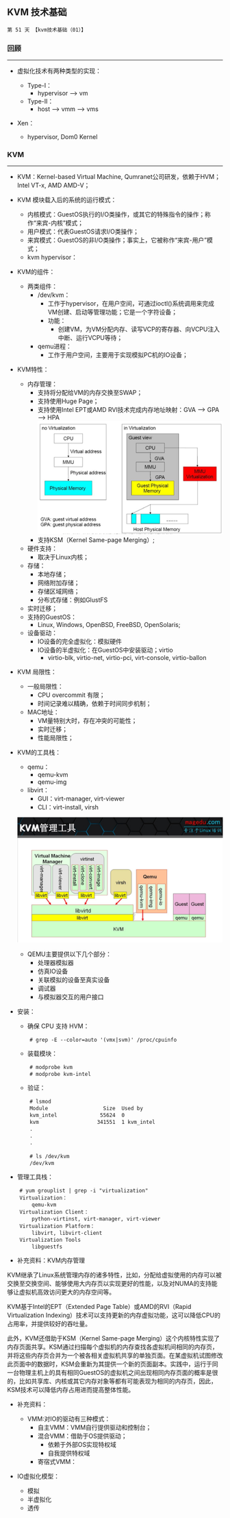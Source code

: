 ## KVM 技术基础

    第 51 天 【kvm技术基础（01）】

### 回顾
---

- 虚拟化技术有两种类型的实现：
    + Type-I：
        * hypervisor --> vm
    + Type-II：
        * host --> vmm --> vms

- Xen：
    + hypervisor, Dom0 Kernel


### KVM 
---

- KVM：Kernel-based Virtual Machine, Qumranet公司研发，依赖于HVM；Intel VT-x, AMD AMD-V；
- KVM 模块载入后的系统的运行模式：
    + 内核模式：GuestOS执行的I/O类操作，或其它的特殊指令的操作；称作“来宾-内核”模式；
    + 用户模式：代表GuestOS请求I/O类操作；
    + 来宾模式：GuestOS的非I/O类操作；事实上，它被称作“来宾-用户”模式；
    + kvm hypervisor：
- KVM的组件：
    + 两类组件：
        * /dev/kvm：
            - 工作于hypervisor，在用户空间，可通过ioctl()系统调用来完成VM创建、启动等管理功能；它是一个字符设备；
            - 功能：
                + 创建VM，为VM分配内存、读写VCP的寄存器、向VCPU注入中断、运行VCPU等待；
        * qemu进程：
            - 工作于用户空间，主要用于实现模拟PC机的IO设备；

- KVM特性：
    + 内存管理：
        * 支持将分配给VM的内存交换至SWAP；
        * 支持使用Huge Page；
        * 支持使用Intel EPT或AMD RVI技术完成内存地址映射：GVA --> GPA --> HPA
            ![memory_virtualization.png](images/memory_virtualization.png)
        * 支持KSM（Kernel Same-page Merging）;
    + 硬件支持：
        * 取决于Linux内核；
    + 存储：
        * 本地存储；
        * 网络附加存储；
        * 存储区域网络；
        * 分布式存储：例如GlustFS
    + 实时迁移；
    + 支持的GuestOS：
        * Linux, Windows, OpenBSD, FreeBSD, OpenSolaris;
    + 设备驱动：
        * IO设备的完全虚拟化：模拟硬件
        * IO设备的半虚拟化：在GuestOS中安装驱动；virtio
            - virtio-blk, virtio-net, virtio-pci, virt-console, virtio-ballon

- KVM 局限性：
    + 一般局限性：
        * CPU overcommit 有限；
        * 时间记录难以精确，依赖于时间同步机制；
    + MAC地址：
        * VM量特别大时，存在冲突的可能性；
        * 实时迁移；
        * 性能局限性；

- KVM的工具栈：
    + qemu：
        * qemu-kvm
        * qemu-img
    + libvirt：
        * GUI：virt-manager, virt-viewer
        * CLI：virt-install, virsh

    ![kvm_management-tools.png](images/kvm_management-tools.png)

    * QEMU主要提供以下几个部分：
        - 处理器模拟器
        - 仿真IO设备
        - 关联模拟的设备至真实设备
        - 调试器
        - 与模拟器交互的用户接口

- 安装：
    + 确保 CPU 支持 HVM：
    ```
        # grep -E --color=auto '(vmx|svm)' /proc/cpuinfo
    ```
    + 装载模块：
    ```
        # modprobe kvm
        # modprobe kvm-intel
    ```
    + 验证：
    ```
        # lsmod
        Module                  Size  Used by
        kvm_intel              55624  0 
        kvm                   341551  1 kvm_intel
        .
        .
        .

        # ls /dev/kvm
        /dev/kvm
    ```

- 管理工具栈：
```
    # yum grouplist | grep -i "virtualization"
    Virtualization：
        qemu-kvm
    Virtualization Client：
        python-virtinst, virt-manager, virt-viewer
    Virtualization Platform：
        libvirt, libvirt-client
    Virtualization Tools
        libguestfs
```

- 补充资料：KVM内存管理

KVM继承了Linux系统管理内存的诸多特性，比如，分配给虚拟使用的内存可以被交换至交换空间、能够使用大内存页以实现更好的性能，以及对NUMA的支持能够让虚拟机高效访问更大的内存空间等。

KVM基于Intel的EPT（Extended Page Table）或AMD的RVI（Rapid Virtualization Indexing）技术可以支持更新的内存虚拟功能，这可以降低CPU的占用率，并提供较好的吞吐量。

此外，KVM还借助于KSM（Kernel Same-page Merging）这个内核特性实现了内存页面共享。KSM通过扫描每个虚拟机的内存查找各虚拟机间相同的内存页，并将这些内存页合并为一个被各相关虚拟机共享的单独页面。在某虚拟机试图修改此页面中的数据时，KSM会重新为其提供一个新的页面副本。实践中，运行于同一台物理主机上的具有相同GuestOS的虚拟机之间出现相同内存页面的概率是很的，比如共享库、内核或其它内存对象等都有可能表现为相同的内存页，因此，KSM技术可以降低内存占用进而提高整体性能。

- 补充资料：
    + VMM:对IO的驱动有三种模式：
        * 自主VMM：VMM自行提供驱动和控制台；
        * 混合VMM：借助于OS提供驱动；
            - 依赖于外部OS实现特权域
            - 自我提供特权域
        * 寄宿式VMM：

- IO虚拟化模型：
    + 模拟
    + 半虚拟化
    + 透传





